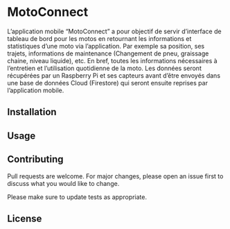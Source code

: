 # MotoConnect

L’application mobile “MotoConnect” a pour objectif de servir d’interface de tableau de bord pour les motos en retournant les informations et statistiques d’une moto via l’application.
Par exemple sa position, ses trajets, informations de maintenance (Changement de pneu, graissage chaine, niveau liquide), etc.
En bref, toutes les informations nécessaires à l’entretien et l’utilisation quotidienne de la moto.
Les données seront récupérées par un Raspberry Pi et ses capteurs avant d’être envoyés dans une base de données Cloud (Firestore) qui seront ensuite reprises par l’application mobile.

## Installation

## Usage

## Contributing

Pull requests are welcome. For major changes, please open an issue first
to discuss what you would like to change.

Please make sure to update tests as appropriate.

## License